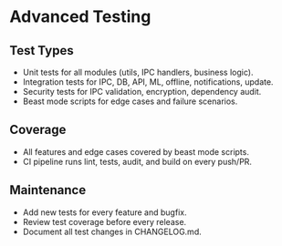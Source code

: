 # Advanced Testing

## Test Types

- Unit tests for all modules (utils, IPC handlers, business logic).
- Integration tests for IPC, DB, API, ML, offline, notifications, update.
- Security tests for IPC validation, encryption, dependency audit.
- Beast mode scripts for edge cases and failure scenarios.

## Coverage

- All features and edge cases covered by beast mode scripts.
- CI pipeline runs lint, tests, audit, and build on every push/PR.

## Maintenance

- Add new tests for every feature and bugfix.
- Review test coverage before every release.
- Document all test changes in CHANGELOG.md.
